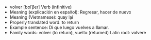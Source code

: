 - volver	[bolˈβeɾ]	Verb (infinitive)
- Meaning (explicación en español): Regresar, hacer de nuevo
- Meaning (Vietnamese): quay lại
- Properly translated word: to return
- Example sentence: Di que luego vuelves a llamar.
- Family words: volver (to return), vuelto (returned)	Latin root: volvere